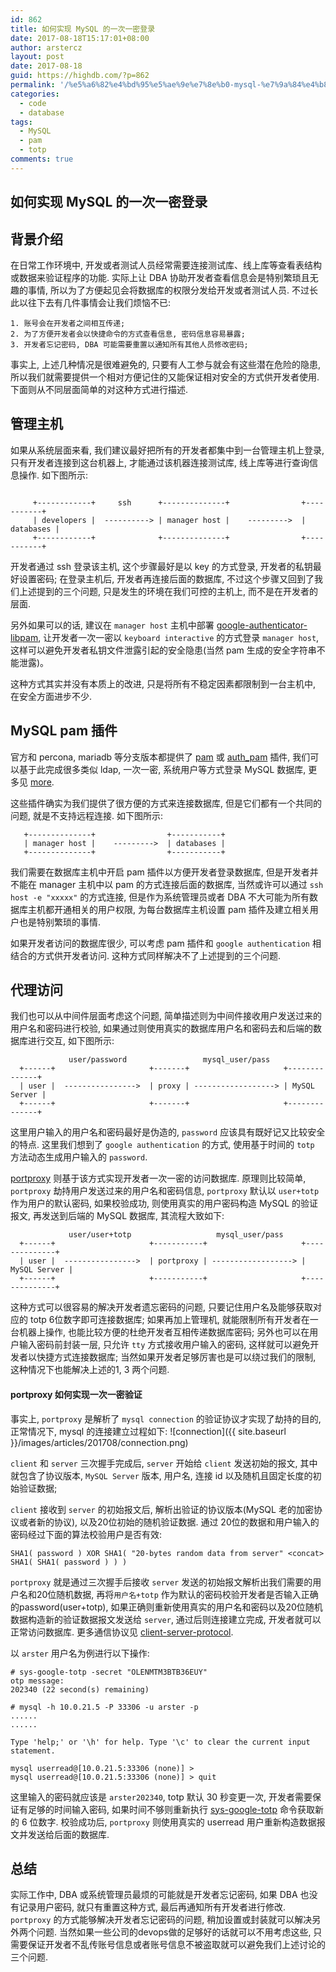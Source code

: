 ```yaml
---
id: 862
title: 如何实现 MySQL 的一次一密登录
date: 2017-08-18T15:17:01+08:00
author: arstercz
layout: post
date: 2017-08-18
guid: https://highdb.com/?p=862
permalink: '/%e5%a6%82%e4%bd%95%e5%ae%9e%e7%8e%b0-mysql-%e7%9a%84%e4%b8%80%e6%ac%a1%e4%b8%80%e5%af%86%e7%99%bb%e5%bd%95/'
categories:
  - code
  - database
tags:
  - MySQL
  - pam
  - totp
comments: true
---
```

## 如何实现 MySQL 的一次一密登录

## 背景介绍

在日常工作环境中, 开发或者测试人员经常需要连接测试库、线上库等查看表结构或数据来验证程序的功能. 实际上让 DBA 协助开发者查看信息会是特别繁琐且无趣的事情, 所以为了方便起见会将数据库的权限分发给开发或者测试人员. 不过长此以往下去有几件事情会让我们烦恼不已:
```
1. 账号会在开发者之间相互传递;
2. 为了方便开发者会以快捷命令的方式查看信息, 密码信息容易暴露;
3. 开发者忘记密码, DBA 可能需要重置以通知所有其他人员修改密码;
```

事实上, 上述几种情况是很难避免的, 只要有人工参与就会有这些潜在危险的隐患, 所以我们就需要提供一个相对方便记住的又能保证相对安全的方式供开发者使用. 下面则从不同层面简单的对这种方式进行描述.

## 管理主机

如果从系统层面来看, 我们建议最好把所有的开发者都集中到一台管理主机上登录, 只有开发者连接到这台机器上, 才能通过该机器连接测试库, 线上库等进行查询信息操作. 如下图所示:
```

     +------------+     ssh      +--------------+                +-----------+
     | developers |  ----------> | manager host |    --------->  | databases |
     +------------+              +--------------+                +-----------+

```

开发者通过 ssh 登录该主机, 这个步骤最好是以 key 的方式登录, 开发者的私钥最好设置密码; 在登录主机后, 开发者再连接后面的数据库, 不过这个步骤又回到了我们上述提到的三个问题, 只是发生的环境在我们可控的主机上, 而不是在开发者的层面.

另外如果可以的话, 建议在 `manager host` 主机中部署 [google-authenticator-libpam](https://github.com/google/google-authenticator-libpam), 让开发者一次一密以 `keyboard interactive` 的方式登录 `manager host`, 这样可以避免开发者私钥文件泄露引起的安全隐患(当然 pam 生成的安全字符串不能泄露)。

这种方式其实并没有本质上的改进, 只是将所有不稳定因素都限制到一台主机中, 在安全方面进步不少.

## MySQL pam 插件

官方和 percona, mariadb 等分支版本都提供了 [pam](https://dev.mysql.com/doc/refman/5.5/en/pam-pluggable-authentication.html) 或 [auth_pam](https://www.percona.com/doc/percona-pam-for-mysql/intro.html) 插件, 我们可以基于此完成很多类似 ldap, 一次一密, 系统用户等方式登录 MySQL 数据库, 更多见 [more](https://mariadb.com/kb/zh-cn/pam-authentication-plugin/).

这些插件确实为我们提供了很方便的方式来连接数据库, 但是它们都有一个共同的问题, 就是不支持远程连接. 如下图所示:
```
   +--------------+                +-----------+
   | manager host |    --------->  | databases |
   +--------------+                +-----------+
```

我们需要在数据库主机中开启 pam 插件以方便开发者登录数据库, 但是开发者并不能在 manager 主机中以 pam 的方式连接后面的数据库, 当然或许可以通过 `ssh host -e "xxxxx"` 的方式连接, 但是作为系统管理员或者 DBA 不大可能为所有数据库主机都开通相关的用户权限, 为每台数据库主机设置 pam 插件及建立相关用户也是特别繁琐的事情.

如果开发者访问的数据库很少, 可以考虑 pam 插件和 `google authentication` 相结合的方式供开发者访问. 这种方式同样解决不了上述提到的三个问题.

## 代理访问

我们也可以从中间件层面考虑这个问题, 简单描述则为中间件接收用户发送过来的用户名和密码进行校验, 如果通过则使用真实的数据库用户名和密码去和后端的数据库进行交互, 如下图所示:
```
             user/password                 mysql_user/pass
  +------+                     +-------+                     +--------------+
  | user |  ---------------->  | proxy | ------------------> | MySQL Server |
  +------+                     +-------+                     +--------------+
```
这里用户输入的用户名和密码最好是伪造的, `password` 应该具有既好记又比较安全的特点. 这里我们想到了 `google authentication` 的方式, 使用基于时间的 `totp` 方法动态生成用户输入的 `password`.

[portproxy](https://github.com/arstercz/portproxy/tree/totp) 则基于该方式实现开发者一次一密的访问数据库. 原理则比较简单, `portproxy` 劫持用户发送过来的用户名和密码信息, `portproxy` 默认以 `user+totp` 作为用户的默认密码, 如果校验成功, 则使用真实的用户密码构造 MySQL 的验证报文, 再发送到后端的 MySQL 数据库, 其流程大致如下:
```
             user/user+totp                   mysql_user/pass
  +------+                     +-----------+                     +--------------+
  | user |  ---------------->  | portproxy | ------------------> | MySQL Server |
  +------+                     +-----------+                     +--------------+
```
这种方式可以很容易的解决开发者遗忘密码的问题, 只要记住用户名及能够获取对应的 totp 6位数字即可连接数据库; 如果再加上管理机, 就能限制所有开发者在一台机器上操作, 也能比较方便的杜绝开发者互相传递数据库密码; 另外也可以在用户输入密码前封装一层, 只允许 `tty` 方式接收用户输入的密码, 这样就可以避免开发者以快捷方式连接数据库; 当然如果开发者足够厉害也是可以绕过我们的限制, 这种情况下也能解决上述的1, 3 两个问题.

#### portproxy 如何实现一次一密验证
事实上, `portproxy` 是解析了 `mysql connection` 的验证协议才实现了劫持的目的, 正常情况下, mysql 的连接建立过程如下:
![connection]({{ site.baseurl }}/images/articles/201708/connection.png)

`client` 和 `server` 三次握手完成后, `server` 开始给 `client` 发送初始的报文, 其中就包含了协议版本, `MySQL Server` 版本, 用户名, 连接 id 以及随机且固定长度的初始验证数据;

`client` 接收到 `server` 的初始报文后, 解析出验证的协议版本(MySQL 老的加密协议或者新的协议), 以及20位初始的随机验证数据. 通过 20位的数据和用户输入的密码经过下面的算法校验用户是否有效:
```
SHA1( password ) XOR SHA1( "20-bytes random data from server" <concat> SHA1( SHA1( password ) ) )
``` 

`portproxy` 就是通过三次握手后接收 `server` 发送的初始报文解析出我们需要的用户名和20位随机数据, 再将`用户名+totp` 作为默认的密码校验开发者是否输入正确的password(user+totp), 如果正确则重新使用真实的用户名和密码以及20位随机数据构造新的验证数据报文发送给 `server`, 通过后则连接建立完成, 开发者就可以正常访问数据库. 更多通信协议见 [client-server-protocol](https://dev.mysql.com/doc/internals/en/client-server-protocol.html).

以 `arster` 用户名为例进行以下操作:
```
# sys-google-totp -secret "OLENMTM3BTB36EUY"
otp message:
202340 (22 second(s) remaining)

# mysql -h 10.0.21.5 -P 33306 -u arster -p
......
......

Type 'help;' or '\h' for help. Type '\c' to clear the current input statement.

mysql userread@[10.0.21.5:33306 (none)] > 
mysql userread@[10.0.21.5:33306 (none)] > quit
```

这里输入的密码就应该是 `arster202340`, totp 默认 30 秒变更一次, 开发者需要保证有足够的时间输入密码, 如果时间不够则重新执行 [sys-google-totp](https://github.com/arstercz/sys-toolkit#sys-google-totp) 命令获取新的 6 位数字. 校验成功后, `portproxy` 则使用真实的 userread 用户重新构造数据报文并发送给后面的数据库.

## 总结

实际工作中, DBA 或系统管理员最烦的可能就是开发者忘记密码, 如果 DBA 也没有记录用户密码, 就只有重置这种方式, 最后再通知所有开发者进行修改. `portproxy` 的方式能够解决开发者忘记密码的问题, 稍加设置或封装就可以解决另外两个问题. 当然如果一些公司的devops做的足够好的话就可以不用考虑这些, 只需要保证开发者不乱传账号信息或者账号信息不被盗取就可以避免我们上述讨论的三个问题.
